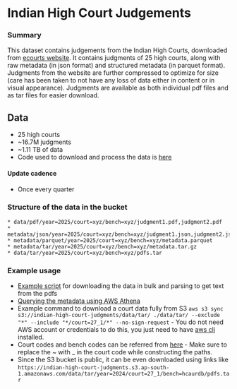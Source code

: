 # Indian High Court Judgements

### Summary
This dataset contains judgements from the Indian High Courts, downloaded from [ecourts website](https://judgments.ecourts.gov.in/). It contains judgments of 25 high courts, along with raw metadata (in json format) and structured metadata (in parquet format). Judgments from the website are further compressed to optimize for size (care has been taken to not have any loss of data either in content or in visual appearance). Judgments are available as both individual pdf files and as tar files for easier download.

## Data
 * 25 high courts
 * ~16.7M judgments
 * ~1.11 TB of data
 * Code used to download and process the data is [here](https://github.com/vanga/indian-high-court-judgments)

#### Update cadence
 * Once every quarter

### Structure of the data in the bucket
    * data/pdf/year=2025/court=xyz/bench=xyz/judgment1.pdf,judgment2.pdf
    * metadata/json/year=2025/court=xyz/bench=xyz/judgment1.json,judgment2.json
    * metadata/parquet/year=2025/court=xyz/bench=xyz/metadata.parquet
    * metadata/tar/year=2025/court=xyz/bench=xyz/metadata.tar.gz
    * data/tar/year=2025/court=xyz/bench=xyz/pdfs.tar


### Example usage
* [Example script](../tutorials/README.md) for downloading the data in bulk and parsing to get text from the pdfs 
* [Querying the metadata using AWS Athena](../tutorials/README.md)
* Example command to download a court data fully from S3 `aws s3 sync s3://indian-high-court-judgments/data/tar/ ./data/tar/ --exclude "*" --include "*/court=27_1/*" --no-sign-request` - You do not need AWS account or credentials to do this, you just need to have [aws cli](https://docs.aws.amazon.com/cli/latest/userguide/getting-started-install.html) installed.
* Court codes and bench codes can be referred from [here](./high_courts.csv) - Make sure to replace the ~ with _ in the court code while constructing the paths.
* Since the S3 bucket is public, it can be even downloaded using links like `https://indian-high-court-judgments.s3.ap-south-1.amazonaws.com/data/tar/year=2024/court=27_1/bench=hcaurdb/pdfs.tar`